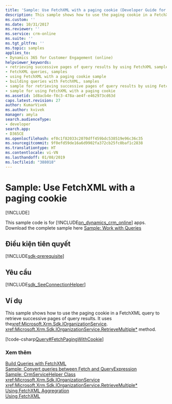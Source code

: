 ```yaml
---
title: 'Sample: Use FetchXML with a paging cookie (Developer Guide for Dynamics 365 for Customer Engagement)| MicrosoftDocs'
description: This sample shows how to use the paging cookie in a FetchXML query to retrieve successive pages of query results. It uses the IOrganizationService. QueryBase) method
ms.custom: ''
ms.date: 10/31/2017
ms.reviewer: ''
ms.service: crm-online
ms.suite: ''
ms.tgt_pltfrm: ''
ms.topic: samples
applies_to:
- Dynamics 365 for Customer Engagement (online)
helpviewer_keywords:
- retrieving successive pages of query results by using FetchXML sample
- FetchXML queries, samples
- using FetchXML with a paging cookie sample
- building queries with FetchXML, samples
- sample for retrieving successive pages of query results by using FetchXML
- sample for using FetchXML with a paging cookie
ms.assetid: 1d8acb4e-f8c3-478a-ae4f-e462973cd63d
caps.latest.revision: 27
author: KumarVivek
ms.author: kvivek
manager: amyla
search.audienceType:
- developer
search.app:
- D365CE
ms.openlocfilehash: ef0c1f82033c2070dff459bdc538519e96c36c35
ms.sourcegitcommit: 9f0efd59de16a6d9902fa372cb25fc0baf1c2838
ms.translationtype: HT
ms.contentlocale: vi-VN
ms.lasthandoff: 01/08/2019
ms.locfileid: "388018"
---
```

# <a name="sample-use-fetchxml-with-a-paging-cookie"></a>Sample: Use FetchXML with a paging cookie

[!INCLUDE[](../../includes/cc_applies_to_update_9_0_0.md)]

This sample code is for [!INCLUDE[pn_dynamics_crm_online](../../includes/pn-dynamics-crm-online.md)] apps. Download the complete sample here [Sample: Work with Queries](https://code.msdn.microsoft.com/Sample-Work-with-Queries-8265a78e) 

## <a name="prerequisites"></a>Điều kiện tiên quyết
[!INCLUDE[sdk-prerequisite](../../includes/sdk-prerequisite.md)]
  
## <a name="requirements"></a>Yêu cầu  
[!INCLUDE[sdk_SeeConnectionHelper](../../includes/sdk-seeconnectionhelper.md)]
  
## <a name="example"></a>Ví dụ  
 This sample shows how to use the paging cookie in a FetchXML query to retrieve successive pages of query results. It uses the<xref:Microsoft.Xrm.Sdk.IOrganizationService>. <xref:Microsoft.Xrm.Sdk.IOrganizationService.RetrieveMultiple*> method.  
  
 [!code-csharp[Query#FetchPagingWithCookie](../../snippets/csharp/CRMV8/query/cs/fetchpagingwithcookie.cs#fetchpagingwithcookie)]  
  
### <a name="see-also"></a>Xem thêm  
 [Build Queries with FetchXML](build-queries-fetchxml.md)   
 [Sample: Convert queries between Fetch and QueryExpression](sample-convert-queries-fetch-queryexpression.md)   
 [Sample: CrmServiceHelper Class](helper-code-serverconnection-class.md)   
<xref:Microsoft.Xrm.Sdk.IOrganizationService>   
 <xref:Microsoft.Xrm.Sdk.IOrganizationService.RetrieveMultiple*>   
 [Using FetchXML Aggregration](use-fetchxml-aggregation.md)   
 [Using FetchXML](use-fetchxml-construct-query.md)
